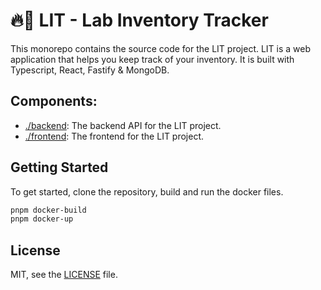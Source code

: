 # 🔥🔬 LIT - Lab Inventory Tracker


This monorepo contains the source code for the LIT project. LIT is a web application that helps you keep track of your inventory. It is built with Typescript, React, Fastify & MongoDB.

Components:
-----------

- [./backend](./backend/): The backend API for the LIT project.
- [./frontend](./frontend/): The frontend for the LIT project.

## Getting Started

To get started, clone the repository, build and run the docker files.

```bash
pnpm docker-build
pnpm docker-up
```

## License

MIT, see the [LICENSE](LICENSE) file.

